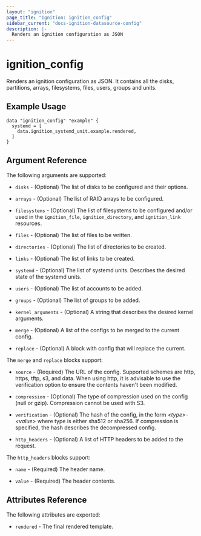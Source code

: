 ```yaml
---
layout: "ignition"
page_title: "Ignition: ignition_config"
sidebar_current: "docs-ignition-datasource-config"
description: |-
  Renders an ignition configuration as JSON
---
```


# ignition\_config

Renders an ignition configuration as JSON. It  contains all the disks, partitions, arrays, filesystems, files, users, groups and units.

## Example Usage

```hcl
data "ignition_config" "example" {
  systemd = [
    data.ignition_systemd_unit.example.rendered,
  ]
}
```

## Argument Reference

The following arguments are supported:

* `disks` - (Optional) The list of disks to be configured and their options.

* `arrays` - (Optional) The list of RAID arrays to be configured.

* `filesystems` - (Optional) The list of filesystems to be configured and/or used in the `ignition_file`, `ignition_directory`, and `ignition_link` resources.

* `files` - (Optional) The list of files to be written.

* `directories` - (Optional) The list of directories to be created.

* `links` - (Optional) The list of links to be created.

* `systemd` - (Optional) The list of systemd units. Describes the desired state of the systemd units.

* `users` - (Optional) The list of accounts to be added.

* `groups` - (Optional) The list of groups to be added.

* `kernel_arguments` - (Optional) A string that describes the desired kernel arguments.

* `merge` - (Optional) A list of the configs to be merged to the current config.

* `replace` - (Optional) A block with config that will replace the current.

The `merge` and `replace` blocks support:

* `source` - (Required) The URL of the config. Supported schemes are http, https, tftp, s3, and data. When using http, it is advisable to use the verification option to ensure the contents haven't been modified.

* `compression` - (Optional) The type of compression used on the config (null or gzip). Compression cannot be used with S3.

* `verification` - (Optional) The hash of the config, in the form _\<type\>-\<value\>_ where type is either sha512 or sha256. If compression is specified, the hash describes the decompressed config.

* `http_headers` - (Optional) A list of HTTP headers to be added to the request.

The `http_headers` blocks support:

* `name` - (Required) The header name.

* `value` - (Required) The header contents.


## Attributes Reference

The following attributes are exported:

* `rendered` - The final rendered template.
